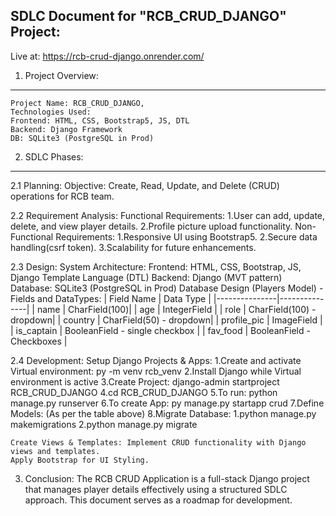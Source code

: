 SDLC Document for "RCB_CRUD_DJANGO" Project:
------------------------------------------

Live at: https://rcb-crud-django.onrender.com/

1. Project Overview:
-------------------
    Project Name: RCB_CRUD_DJANGO, 
    Technologies Used: 
    Frontend: HTML, CSS, Bootstrap5, JS, DTL
    Backend: Django Framework
    DB: SQLite3 (PostgreSQL in Prod)

2. SDLC Phases:
--------------
2.1 Planning:
    Objective: Create, Read, Update, and Delete (CRUD) operations for RCB team.

2.2 Requirement Analysis:
    Functional Requirements: 
        1.User can add, update, delete, and view player details.
        2.Profile picture upload functionality.
    Non-Functional Requirements:
        1.Responsive UI using Bootstrap5.
        2.Secure data handling(csrf token).
        3.Scalability for future enhancements.

2.3 Design:
    System Architecture:
        Frontend: HTML, CSS, Bootstrap, JS, Django Template Language (DTL)
        Backend: Django (MVT pattern)
        Database: SQLite3 (PostgreSQL in Prod)
    Database Design (Players Model) - Fields and DataTypes:
        | Field Name    | Data Type     |
        |---------------|---------------|
        | name          | CharField(100)|
        | age           | IntegerField  |
        | role          | CharField(100) - dropdown|
        | country       | CharField(50) - dropdown|
        | profile_pic   | ImageField    |
        | is_captain    | BooleanField - single checkbox |
        | fav_food      | BooleanField - Checkboxes |

2.4 Development:
    Setup Django Projects & Apps:
        1.Create and activate Virtual environment: py -m venv rcb_venv
        2.Install Django while Virtual environment is active
        3.Create Project: django-admin startproject RCB_CRUD_DJANGO
        4.cd RCB_CRUD_DJANGO
        5.To run: python manage.py runserver
        6.To create App: py manage.py startapp crud
        7.Define Models: (As per the table above)
        8.Migrate Database:
            1.python manage.py makemigrations
            2.python manage.py migrate

    Create Views & Templates: Implement CRUD functionality with Django views and templates.
    Apply Bootstrap for UI Styling.

3. Conclusion:
    The RCB CRUD Application is a full-stack Django project that manages player details effectively using a structured SDLC approach. This document serves as a roadmap for development.
